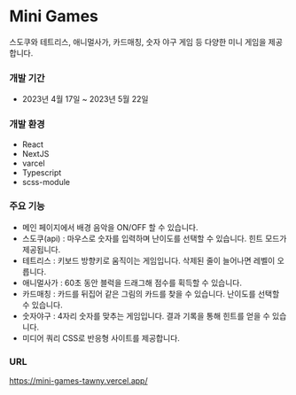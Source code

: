 # Mini Games 

스도쿠와 테트리스, 애니멀사가, 카드매칭, 숫자 야구 게임 등 다양한 미니 게임을 제공합니다. 

### 개발 기간

- 2023년 4월 17일 ~ 2023년 5월 22일

### 개발 환경

- React
- NextJS
- varcel
- Typescript
- scss-module

### 주요 기능

- 메인 페이지에서 배경 음악을 ON/OFF 할 수 있습니다. 
- 스도쿠(api) : 마우스로 숫자를 입력하며 난이도를 선택할 수 있습니다. 힌트 모드가 제공됩니다. 
- 테트리스 : 키보드 방향키로 움직이는 게임입니다. 삭제된 줄이 늘어나면 레벨이 오릅니다.
- 애니멀사가 : 60초 동안 블럭을 드래그해 점수를 획득할 수 있습니다. 
- 카드매칭 : 카드를 뒤집어 같은 그림의 카드를 찾을 수 있습니다. 난이도를 선택할 수 있습니다.
- 숫자야구 : 4자리 숫자를 맞추는 게임입니다. 결과 기록을 통해 힌트를 얻을 수 있습니다. 
- 미디어 쿼리 CSS로 반응형 사이트를 제공합니다.

### URL
https://mini-games-tawny.vercel.app/
